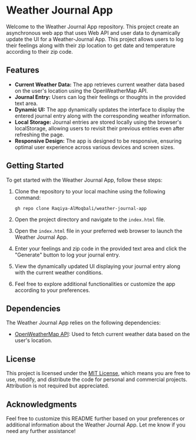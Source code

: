 # Weather Journal App

Welcome to the Weather Journal App repository. This project create an asynchronous web app that uses Web API and user data to dynamically update the UI for a Weather-Journal App.
This project allows users to log their feelings along with their zip location to get date and temperature according to their zip code.

## Features

- **Current Weather Data:** The app retrieves current weather data based on the user's location using the OpenWeatherMap API.
- **Journal Entry:** Users can log their feelings or thoughts in the provided text area.
- **Dynamic UI:** The app dynamically updates the interface to display the entered journal entry along with the corresponding weather information.
- **Local Storage:** Journal entries are stored locally using the browser's localStorage, allowing users to revisit their previous entries even after refreshing the page.
- **Responsive Design:** The app is designed to be responsive, ensuring optimal user experience across various devices and screen sizes.

## Getting Started

To get started with the Weather Journal App, follow these steps:

1. Clone the repository to your local machine using the following command:

   ```
   gh repo clone Raqiya-AlMoqbali/weather-journal-app
   ```

2. Open the project directory and navigate to the `index.html` file.
3. Open the `index.html` file in your preferred web browser to launch the Weather Journal App.
4. Enter your feelings and zip code in the provided text area and click the "Generate" button to log your journal entry.
5. View the dynamically updated UI displaying your journal entry along with the current weather conditions.
6. Feel free to explore additional functionalities or customize the app according to your preferences.

## Dependencies

The Weather Journal App relies on the following dependencies:

- [OpenWeatherMap API](https://openweathermap.org/api): Used to fetch current weather data based on the user's location.

## License

This project is licensed under the [MIT License](LICENSE), which means you are free to use, modify, and distribute the code for personal and commercial projects. Attribution is not required but appreciated.

## Acknowledgments

Feel free to customize this README further based on your preferences or additional information about the Weather Journal App. Let me know if you need any further assistance!
